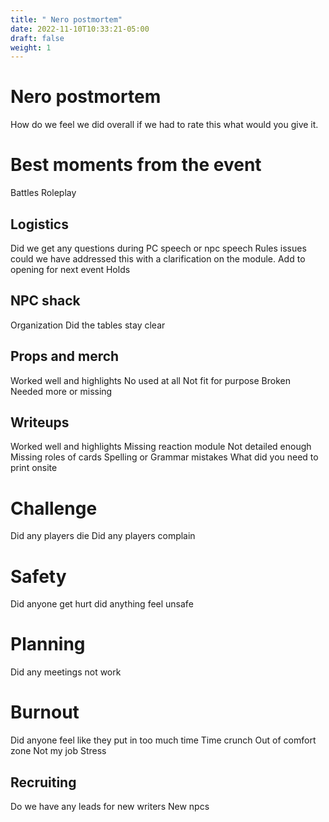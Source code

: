```yaml
---
title: " Nero postmortem"
date: 2022-11-10T10:33:21-05:00
draft: false
weight: 1
---
```

# Nero postmortem 
How do we feel we did overall if we had to rate this what would you give it.


# Best moments from the event

Battles
Roleplay

## Logistics 

Did we get any questions during PC speech or npc speech
Rules issues could we have addressed this with a clarification on the module. Add to opening for next event 
Holds 

## NPC shack

Organization 
Did the tables stay clear


## Props and merch

Worked well and highlights
No used at all
Not fit for purpose
Broken
Needed more or missing


## Writeups

Worked well and highlights
Missing reaction module
Not detailed enough
Missing roles of cards
Spelling or Grammar mistakes
What did you need to print onsite


# Challenge

Did any players die
Did any players complain


# Safety

Did anyone get hurt
did anything feel unsafe

# Planning 

Did any meetings not work

# Burnout 

Did anyone feel like they put in too much time 
Time crunch
Out of comfort zone
Not my job
Stress

## Recruiting 

Do we have any leads for new writers
New npcs 


